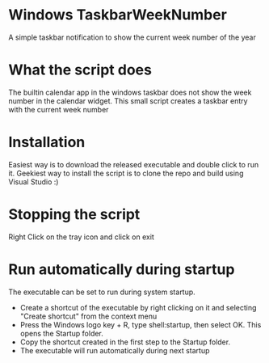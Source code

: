 # Windows TaskbarWeekNumber
A simple taskbar notification to show the current week number of the year

# What the script does
The builtin calendar app in the windows taskbar does not show the week number in the calendar widget.
This small script creates a taskbar entry with the current week number

# Installation
Easiest way is to download the released executable and double click to run it.
Geekiest way to install the script is to clone the repo and build using Visual Studio :)

# Stopping the script
Right Click on the tray icon and click on exit

# Run automatically during startup
The executable can be set to run during system startup.
 - Create a shortcut of the executable by right clicking on it and selecting "Create shortcut" from the context menu
 - Press the Windows logo key + R, type shell:startup, then select OK. This opens the Startup folder.
 - Copy the shortcut created in the first step to the Startup folder.
 - The executable will run automatically during next startup
